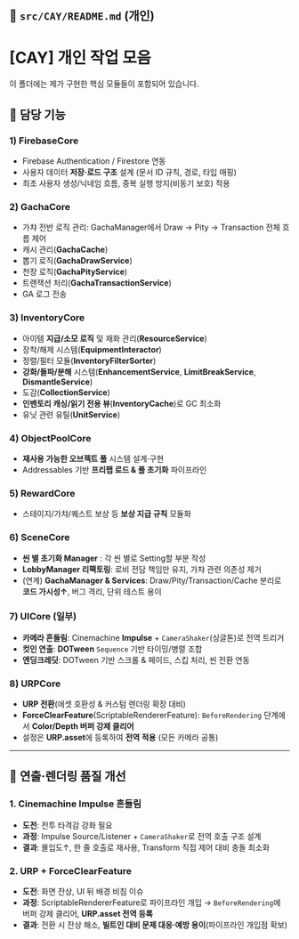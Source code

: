## 📄 `src/CAY/README.md` (개인)

# [CAY] 개인 작업 모음
이 폴더에는 제가 구현한 핵심 모듈들이 포함되어 있습니다.

## 📌 담당 기능

### 1) **FirebaseCore**
- Firebase Authentication / Firestore 연동
- 사용자 데이터 **저장·로드 구조** 설계 (문서 ID 규칙, 경로, 타입 매핑)
- 최초 사용자 생성/닉네임 흐름, 중복 실행 방지(비동기 보호) 적용

### 2) **GachaCore**
- 가챠 전반 로직 관리: GachaManager에서 Draw → Pity → Transaction 전체 흐름 제어
- 캐시 관리(**GachaCache**)
- 뽑기 로직(**GachaDrawService**)
- 천장 로직(**GachaPityService**)
- 트랜잭션 처리(**GachaTransactionService**)
- GA 로그 전송

### 3) **InventoryCore**
- 아이템 **지급/소모 로직** 및 재화 관리(**ResourceService**)
- 장착/해제 시스템(**EquipmentInteractor**)
- 정렬/필터 모듈(**InventoryFilterSorter**)
- **강화/돌파/분해** 시스템(**EnhancementService**, **LimitBreakService**, **DismantleService**)
- 도감(**CollectionService**)
- **인벤토리 캐싱/읽기 전용 뷰**(**InventoryCache**)로 GC 최소화
- 유닛 관련 유틸(**UnitService**)

### 4) **ObjectPoolCore**
- **재사용 가능한 오브젝트 풀** 시스템 설계·구현
- Addressables 기반 **프리팹 로드 & 풀 초기화** 파이프라인

### 5) **RewardCore**
- 스테이지/가챠/퀘스트 보상 등 **보상 지급 규칙** 모듈화

### 6) **SceneCore**
- **씬 별 초기화 Manager** : 각 씬 별로 Setting할 부분 작성
- **LobbyManager 리팩토링**: 로비 전담 책임만 유지, 가챠 관련 의존성 제거
- (연계) **GachaManager & Services**: Draw/Pity/Transaction/Cache 분리로 **코드 가시성↑**, 버그 격리, 단위 테스트 용이

### 7) **UICore (일부)**
- **카메라 흔들림**: Cinemachine **Impulse** + `CameraShaker`(싱글톤)로 전역 트리거
- **컷인 연출**: **DOTween** `Sequence` 기반 타이밍/병렬 조합
- **엔딩크레딧**: DOTween 기반 스크롤 & 페이드, 스킵 처리, 씬 전환 연동

### 8) **URPCore**
- **URP 전환**(에셋 호환성 & 커스텀 렌더링 확장 대비)
- **ForceClearFeature**(ScriptableRendererFeature): `BeforeRendering` 단계에서 **Color/Depth 버퍼 강제 클리어**
- 설정은 **URP.asset**에 등록하여 **전역 적용** (모든 카메라 공통)

---

## 🎨 연출·렌더링 품질 개선

### 1. Cinemachine Impulse 흔들림
- **도전**: 전투 타격감 강화 필요  
- **과정**: Impulse Source/Listener + `CameraShaker`로 전역 호출 구조 설계  
- **결과**: 몰입도↑, 한 줄 호출로 재사용, Transform 직접 제어 대비 충돌 최소화

### 2. URP + ForceClearFeature
- **도전**: 화면 잔상, UI 뒤 배경 비침 이슈  
- **과정**: ScriptableRendererFeature로 파이프라인 개입 → `BeforeRendering`에 버퍼 강제 클리어, **URP.asset 전역 등록**  
- **결과**: 전환 시 잔상 해소, **빌트인 대비 문제 대응·예방 용이**(파이프라인 개입점 확보)

